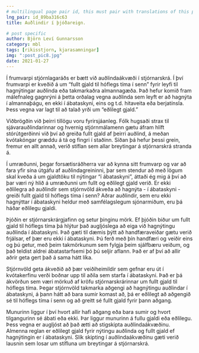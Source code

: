 ```yaml
---
# multilingual page pair id, this must pair with translations of this page. (This name must be unique)
lng_pair: id_89ba316c63
title: Auðlindir í þjóðareign.

# post specific
author: Björn Leví Gunnarsson
category: mbl
tags: [rikisstjorn, kjarasamningar]
img: ":post_pic8.jpg"
date: 2021-01-27
---
```


Í frumvarpi stjórnlagaráðs er bætt við auðlindaákvæði í stjórnarskrá. Í því frumvarpi er kveðið á um “fullt gjald til hóflegs tíma í senn” fyrir leyfi til hagnýtingar auðlinda eða takmarkaðra almannagæða. Það hefur komið fram málefnaleg gagnrýni á þetta orðalag vegna auðlinda sem leyft er að hagnýta í almannaþágu, en ekki í ábataskyni, eins og t.d. hitaveita eða berjatínsla. Þess vegna var lagt til að talað yrði um “eðlilegt gjald.”

Viðbrögðin við þeirri tillögu voru fyrirsjáanleg. Fólk hugsaði strax til sjávarauðlindarinnar og hvernig stjórnmálamenn gætu áfram hlíft stórútgerðinni við því að greiða fullt gjald af þeirri auðlind, á meðan kvótakóngar græddu á tá og fingri í staðinn. Síðan þá hefur þessi grein, fremur en allt annað, verið stíflan sem allar breytingar á stjórnarskrá stranda á.

Í umræðunni, þegar forsætisráðherra var að kynna sitt frumvarp og var að fara yfir sína útgáfu af auðlindagreininni, þar sem stendur að með lögum skal kveða á um gjaldtöku til nýtingar “í ábataskyni”, áttaði ég mig á því að þar væri ný hlið á umræðunni um fullt og eðlilegt gjald verið. Er ekki eðlilegra að auðlindir sem stjórnvöld ákveða að hagnýta - í ábataskyni - greiði fullt gjald til hóflegs tíma í senn? Aðrar auðlindir, sem eru ekki hagnýttar í ábataskyni heldur með samfélagslegum sjónarmiðum, eru þá háðar eðlilegu gjaldi.

Þjóðin er stjórnarskrárgjafinn og setur þinginu mörk. Ef þjóðin biður um fullt gjald til hóflegs tíma þá hlýtur það augljóslega að eiga við hagnýtingu auðlinda í ábataskyni. Það gæti til dæmis þýtt að handfæraveiðar gætu verið frjálsar, ef þær eru ekki í ábataskyni. Þú ferð með þín handfæri og veiðir eins og þú getur, með þeim takmörkunum sem fylgja þeim sjálfbæru veiðum, og það teldist aldrei ábatastarfsemi þó þú seljir aflann. Það er af því að allir aðrir geta gert það á sama hátt líka.

Stjórnvöld geta ákveðið að þær veiðiheimildir sem gefnar eru út í kvótakerfinu verði boðnar upp til aðila sem starfa í ábataskyni. Það er þá ákvörðun sem væri mörkuð af kröfu stjórnarskrárinnar um fullt gjald til hóflegs tíma. Þegar stjórnvöld takmarka aðgengi að hagnýtingu auðlindar í ábataskyni, á þann hátt að bara sumir komast að, þá er eðlilegt að aðgengið sé til hóflegs tíma í senn og að greitt sé fullt gjald fyrir þann aðgang. 

Munurinn liggur í því hvort allir hafi aðgang eða bara sumir og hvort tilgangurinn sé ábati eða ekki. Þar liggur munurinn á fullu gjaldi eða eðlilegu. Þess vegna er augljóst að það ætti að stigskipta auðlindaákvæðinu. Almenna reglan er eðlilegt gjald fyrir nýtingu auðlinda og fullt gjald ef hagnýtingin er í ábataskyni. Slík skipting í auðlindaákvæðinu gæti verið lausnin sem losar um stífluna um breytingar á stjórnarskrá.
